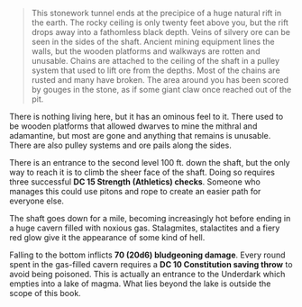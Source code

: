  > This stonework tunnel ends at the precipice of a huge natural rift in the earth. The rocky ceiling is only twenty feet above you, but the rift drops away into a fathomless black depth. Veins of silvery ore can be seen in the sides of the shaft. Ancient mining equipment lines the walls, but the wooden platforms and walkways are rotten and unusable. Chains are attached to the ceiling of the shaft in a pulley system that used to lift ore from the depths. Most of the chains are rusted and many have broken. The area around you has been scored by gouges in the stone, as if some giant claw once reached out of the pit.
 
There is nothing living here, but it has an ominous feel to it. There used to be wooden platforms that allowed dwarves to mine the mithral and adamantine, but most are gone and anything that remains is unusable. There are also pulley systems and ore pails along the sides. 

There is an entrance to the second level 100 ft. down the shaft, but the only way to reach it is to climb the sheer face of the shaft. Doing so requires three successful **DC 15 Strength (Athletics) checks**. Someone who manages this could use pitons and rope to create an easier path for everyone else.

The shaft goes down for a mile, becoming increasingly hot before ending in a huge cavern filled with noxious gas. Stalagmites, stalactites and a fiery red glow give it the appearance of some kind of hell.
 
Falling to the bottom inflicts **70 (20d6) bludgeoning damage**. Every round spent in the gas-filled cavern requires a **DC 10 Constitution saving throw** to avoid being poisoned. This is actually an entrance to the  Underdark which empties into a lake of magma. What lies beyond the lake is outside the scope of this book.